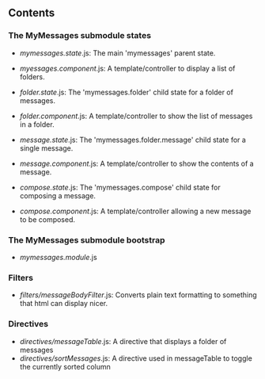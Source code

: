 ## Contents

### The MyMessages submodule states
- *mymessages.state*.js: The main 'mymessages' parent state.
- *myessages.component*.js: A template/controller to display a list of folders.

- *folder.state*.js: The 'mymessages.folder' child state for a folder of messages.
- *folder.component*.js: A template/controller to show the list of messages in a folder.

- *message.state*.js: The 'mymessages.folder.message' child state for a single message.
- *message.component*.js: A template/controller to show the contents of a message.

- *compose.state*.js: The 'mymessages.compose' child state for composing a message.
- *compose.component*.js: A template/controller allowing a new message to be composed.

### The MyMessages submodule bootstrap
- *mymessages.module*.js

### Filters
- *filters/messageBodyFilter*.js: Converts plain text formatting to something that html can display nicer.

### Directives
- *directives/messageTable*.js: A directive that displays a folder of messages
- *directives/sortMessages*.js: A directive used in messageTable to toggle the currently sorted column
